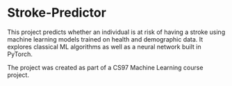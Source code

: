 # Stroke-Predictor

This project predicts whether an individual is at risk of having a stroke using machine learning models trained on health and demographic data. It explores classical ML algorithms as well as a neural network built in PyTorch.

The project was created as part of a CS97 Machine Learning course project.
